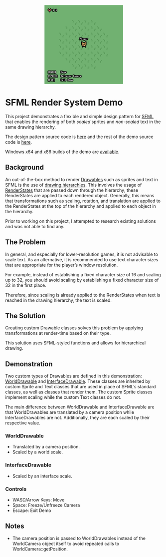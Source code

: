 <div align="center">
  <img src="images/sfml-render-system-demo-gif.gif" width="50%">
</div>

<h1>SFML Render System Demo</h1>

This project demonstrates a flexible and simple design pattern for [SFML](https://www.sfml-dev.org/) that enables the rendering of both _scaled_ sprites and _non-scaled_ text in the same drawing hierarchy.

The design pattern source code is [here](source/design-pattern/) and the rest of the demo source code is [here](source/demo/).

Windows x64 and x86 builds of the demo are [available](https://github.com/lukas-vaiciunas/sfml-render-system-demo/releases/tag/v1.0.0).

## Background

An out-of-the-box method to render [Drawables](https://www.sfml-dev.org/documentation/2.5.1/classsf_1_1Drawable.php) such as sprites and text in SFML is the use of [drawing hierarchies](https://en.sfml-dev.org/forums/index.php?topic=1686.0). This involves the usage of [RenderStates](https://www.sfml-dev.org/documentation/2.5.1/classsf_1_1RenderStates.php) that are passed down through the hierarchy; these RenderStates are applied to each rendered object. Generally, this means that transformations such as scaling, rotation, and translation are applied to the RenderStates at the top of the hierarchy and applied to each object in the hierarchy.

Prior to working on this project, I attempted to research existing solutions and was not able to find any.

## The Problem

In general, and especially for lower-resolution games, it is not advisable to scale text. As an alternative, it is recommended to use text character sizes that are appropriate for the player’s window resolution.

For example, instead of establishing a fixed character size of 16 and scaling up to 32, you should avoid scaling by establishing a fixed character size of 32 in the first place.

Therefore, since scaling is already applied to the RenderStates when text is reached in the drawing hierarchy, the text is scaled.

## The Solution

Creating custom Drawable classes solves this problem by applying transformations at render-time based on their type.

This solution uses SFML-styled functions and allows for hierarchical drawing.

## Demonstration

Two custom types of Drawables are defined in this demonstration: [WorldDrawable](source/design-pattern/WorldDrawable.h) and [InterfaceDrawable](source/design-pattern/InterfaceDrawable.h). These classes are inherited by custom Sprite and Text classes that are used in place of SFML’s standard classes, as well as classes that render them. The custom Sprite classes implement scaling while the custom Text classes do not.

The main difference between WorldDrawable and InterfaceDrawable are that WorldDrawables are translated by a camera position while InterfaceDrawables are not. Additionally, they are each scaled by their respective value.

### WorldDrawable
- Translated by a camera position.
- Scaled by a world scale.
  
### InterfaceDrawable
- Scaled by an interface scale.

### Controls
- WASD/Arrow Keys: Move
- Space: Freeze/Unfreeze Camera
- Escape: Exit Demo

## Notes

- The camera position is passed to WorldDrawables instead of the WorldCamera object itself to avoid repeated calls to WorldCamera::getPosition.
